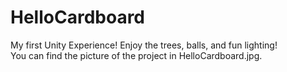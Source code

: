 # HelloCardboard
My first Unity Experience! Enjoy the trees, balls, and fun lighting!   
You can find the picture of the project in HelloCardboard.jpg.
